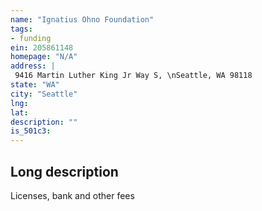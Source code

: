 ```yaml
---
name: "Ignatius Ohno Foundation"
tags:
- funding
ein: 205861148
homepage: "N/A"
address: |
 9416 Martin Luther King Jr Way S, \nSeattle, WA 98118
state: "WA"
city: "Seattle"
lng: 
lat: 
description: ""
is_501c3: 
---
```


## Long description

Licenses, bank and other fees
